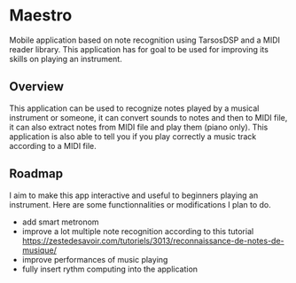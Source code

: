 # Maestro
Mobile application based on note recognition using TarsosDSP and a MIDI reader library. This application has for goal to be used for improving its skills on playing an instrument.

## Overview
This application can be used to recognize notes played by a musical instrument or someone, it can convert sounds to notes and then to MIDI file, it can also extract notes from MIDI file and play them (piano only). This application is also able to tell you if you play correctly a music track according to a MIDI file.

## Roadmap
I aim to make this app interactive and useful to beginners playing an instrument.
Here are some functionnalities or modifications I plan to do.

+ add smart metronom
+ improve a lot multiple note recognition according to this tutorial https://zestedesavoir.com/tutoriels/3013/reconnaissance-de-notes-de-musique/
+ improve performances of music playing
+ fully insert rythm computing into the application

